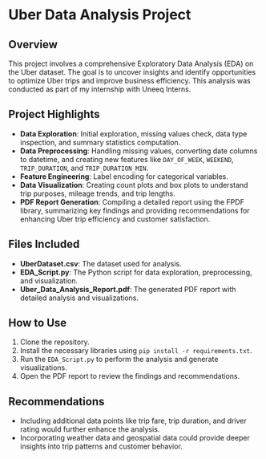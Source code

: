 # Uber Data Analysis Project

## Overview

This project involves a comprehensive Exploratory Data Analysis (EDA) on the Uber dataset. The goal is to uncover insights and identify opportunities to optimize Uber trips and improve business efficiency. This analysis was conducted as part of my internship with Uneeq Interns.

## Project Highlights

- **Data Exploration**: Initial exploration, missing values check, data type inspection, and summary statistics computation.
- **Data Preprocessing**: Handling missing values, converting date columns to datetime, and creating new features like `DAY_OF_WEEK`, `WEEKEND`, `TRIP_DURATION`, and `TRIP_DURATION_MIN`.
- **Feature Engineering**: Label encoding for categorical variables.
- **Data Visualization**: Creating count plots and box plots to understand trip purposes, mileage trends, and trip lengths.
- **PDF Report Generation**: Compiling a detailed report using the FPDF library, summarizing key findings and providing recommendations for enhancing Uber trip efficiency and customer satisfaction.

## Files Included

- **UberDataset.csv**: The dataset used for analysis.
- **EDA_Script.py**: The Python script for data exploration, preprocessing, and visualization.
- **Uber_Data_Analysis_Report.pdf**: The generated PDF report with detailed analysis and visualizations.

## How to Use

1. Clone the repository.
2. Install the necessary libraries using `pip install -r requirements.txt`.
3. Run the `EDA_Script.py` to perform the analysis and generate visualizations.
4. Open the PDF report to review the findings and recommendations.

## Recommendations

- Including additional data points like trip fare, trip duration, and driver rating would further enhance the analysis.
- Incorporating weather data and geospatial data could provide deeper insights into trip patterns and customer behavior.
